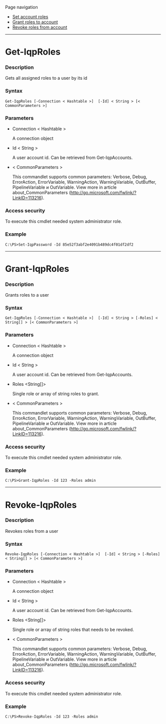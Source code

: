 Page navigation

* [Set account roles](#get-roles)
* [Grant roles to account](#grant-roles)
* [Revoke roles from account](#revoke-roles)

---

# <a name="get-roles">Get-IqpRoles</a>
   
### Description

Gets all assigned roles to a user by its id
    
### Syntax

    Get-IqpRoles [-Connection < Hashtable >]  [-Id] < String > [< CommonParameters >]
    
### Parameters

- Connection < Hashtable >

    A connection object

- Id < String >
    
    A user account id. Can be retrieved from Get-IqpAccounts.
        
- < CommonParameters >

    This commandlet supports common parameters: Verbose, Debug,
    ErrorAction, ErrorVariable, WarningAction, WarningVariable,
    OutBuffer, PipelineVariable и OutVariable. View more in article 
    about_CommonParameters (http://go.microsoft.com/fwlink/?LinkID=113216). 
    
### Access security 

To execute this cmdlet needed system administrator role.

### Example
    
    C:\PS>Set-IqpPassword -Id 85e52f3abf2e4091b489dc4f01df2df2

---

# <a name="grant-roles">Grant-IqpRoles</a>
   
### Description

Grants roles to a user
    
### Syntax

    Get-IqpRoles [-Connection < Hashtable >]  [-Id] < String > [-Roles] < String[] > [< CommonParameters >]
    
### Parameters

- Connection < Hashtable >

    A connection object

- Id < String >
    
    A user account id. Can be retrieved from Get-IqpAccounts.

- Roles <String[]>

    Single role or array of string roles to grant.
        
- < CommonParameters >

    This commandlet supports common parameters: Verbose, Debug,
    ErrorAction, ErrorVariable, WarningAction, WarningVariable,
    OutBuffer, PipelineVariable и OutVariable. View more in article 
    about_CommonParameters (http://go.microsoft.com/fwlink/?LinkID=113216). 
    
### Access security 

To execute this cmdlet needed system administrator role.

### Example
    
    C:\PS>Grant-IqpRoles -Id 123 -Roles admin

---

# <a name="revoke-roles">Revoke-IqpRoles</a>
   
### Description

Revokes roles from a user
    
### Syntax

    Revoke-IqpRoles [-Connection < Hashtable >]  [-Id] < String > [-Roles] < String[] > [< CommonParameters >]
    
### Parameters

- Connection < Hashtable >

    A connection object

- Id < String >
    
    A user account id. Can be retrieved from Get-IqpAccounts.

- Roles <String[]>

    Single role or array of string roles that needs to be revoked.
        
- < CommonParameters >

    This commandlet supports common parameters: Verbose, Debug,
    ErrorAction, ErrorVariable, WarningAction, WarningVariable,
    OutBuffer, PipelineVariable и OutVariable. View more in article 
    about_CommonParameters (http://go.microsoft.com/fwlink/?LinkID=113216). 
    
### Access security 

To execute this cmdlet needed system administrator role.

### Example
    
    C:\PS>Revoke-IqpRoles -Id 123 -Roles admin